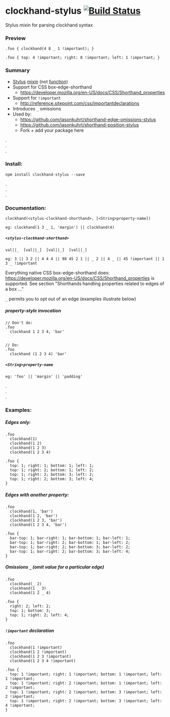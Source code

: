 # clockhand-stylus [![Build Status](https://travis-ci.org/jasonkuhrt/clockhand-stylus.png)](https://travis-ci.org/jasonkuhrt/clockhand-stylus)

Stylus mixin for parsing clockhand syntax

### Preview
```
.foo { clockhand(4 8 _ 1 !important); }

.foo { top: 4 !important; right: 8 !important; left: 1 !important; }
```
### Summary
- [Stylus](https://github.com/learnboost/stylus) [mixin](https://github.com/LearnBoost/stylus/blob/master/docs/mixins.md) (not [function](https://github.com/LearnBoost/stylus/blob/master/docs/functions.md))
- Support for CSS box-edge-shorthand
  - https://developer.mozilla.org/en-US/docs/CSS/Shorthand_properties
- Support for `!important`
  - http://reference.sitepoint.com/css/importantdeclarations
- Introduces `_` omissions
- Used by:
  - https://github.com/jasonkuhrt/shorthand-edge-omissions-stylus
  - https://github.com/jasonkuhrt/shorthand-position-stylus
  - Fork + add your package here

.  
.  
.  

### Install:
```
npm install clockhand-stylus --save
```
.  
.  
.  

### Documentation:

```
clockhand(<stylus-clockhand-shorthand>, [<String>property-name])

eg: clockhand(1 3 _ 1, 'margin') || clockhand(4)
```

##### `<stylus-clockhand-shorthand>`
```
val||_  [val||_]  [val||_]  [val||_]

eg: 3 || 3 2 || 4 4 4 || 98 45 2 1 || _ 2 || 4 _ || 45 !important || 1 3 _ !important
```
Everything native CSS box-edge-shorthand does: https://developer.mozilla.org/en-US/docs/CSS/Shorthand_properties is supported.
See section "Shorthands handling properties related to edges of a box ..."

`_` permits you to opt out of an edge (examples illustrate below)

##### property-style invocation
```
// Don't do:
.foo
  clockhand 1 2 3 4, 'bar'


// Do:
.foo
  clockhand (1 2 3 4) 'bar'
```


##### `<String>property-name`
```
eg: 'foo' || 'margin' || 'padding'

```
.  
.  
.  
### Examples:

##### Edges only:
```
.foo
  clockhand(1)
  clockhand(1 2)
  clockhand(1 2 3)
  clockhand(1 2 3 4)

.foo {
  top: 1; right: 1; bottom: 1; left: 1;
  top: 1; right: 2; bottom: 1; left: 2;
  top: 1; right: 2; bottom: 3; left: 2;
  top: 1; right: 2; bottom: 3; left: 4;
}
```
##### Edges with another property:
```
.foo
  clockhand(1, 'bar')
  clockhand(1 2, 'bar')
  clockhand(1 2 3, 'bar')
  clockhand(1 2 3 4, 'bar')

.foo {
  bar-top: 1; bar-right: 1; bar-bottom: 1; bar-left: 1;
  bar-top: 1; bar-right: 2; bar-bottom: 1; bar-left: 2;
  bar-top: 1; bar-right: 2; bar-bottom: 3; bar-left: 2;
  bar-top: 1; bar-right: 2; bar-bottom: 3; bar-left: 4;
}
```
##### Omissions `_` (omit value for a particular edge)
```
.foo
  clockhand(_ 2)
  clockhand(1 _ 3)
  clockhand(1 2 _ 4)

.foo {
  right: 2; left: 2;
  top: 1; bottom: 3;
  top: 1; right: 2; left: 4;
}
```
##### `!important` declaration
```
.foo
  clockhand(1 !important)
  clockhand(1 2 !important)
  clockhand(1 2 3 !important)
  clockhand(1 2 3 4 !important)

.foo {
  top: 1 !important; right: 1 !important; bottom: 1 !important; left: 1 !important;
  top: 1 !important; right: 2 !important; bottom: 1 !important; left: 2 !important;
  top: 1 !important; right: 2 !important; bottom: 3 !important; left: 2 !important;
  top: 1 !important; right: 2 !important; bottom: 3 !important; left: 4 !important;
}
```
